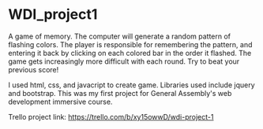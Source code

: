 # WDI_project1

A game of memory. The computer will generate a random pattern of flashing colors.  The player is responsible for remembering the pattern, and entering it back by clicking on each colored bar in the order it flashed.  The game gets increasingly more difficult with each round. Try to beat your previous score!

I used html, css, and javacript to create game.  Libraries used include jquery and bootstrap. This was my first project for General Assembly's web development immersive course. 

Trello project link: https://trello.com/b/xy15owwD/wdi-project-1
